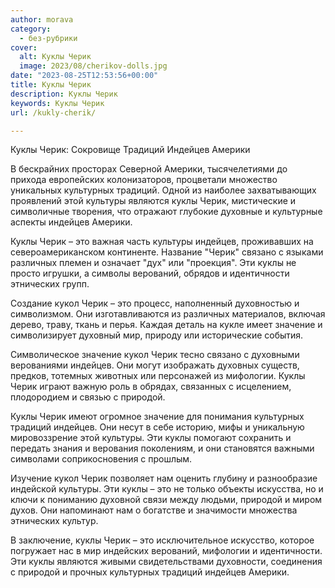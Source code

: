 ```yaml
---
author: morava
category:
  - без-рубрики
cover:
  alt: Куклы Черик
  image: 2023/08/cherikov-dolls.jpg
date: "2023-08-25T12:53:56+00:00"
title: Куклы Черик
description: Куклы Черик
keywords: Куклы Черик
url: /kukly-cherik/

---
```

Куклы Черик: Сокровище Традиций Индейцев Америки

В бескрайних просторах Северной Америки, тысячелетиями до прихода европейских колонизаторов, процветали множество уникальных культурных традиций. Одной из наиболее захватывающих проявлений этой культуры являются куклы Черик, мистические и символичные творения, что отражают глубокие духовные и культурные аспекты индейцев Америки.

Куклы Черик – это важная часть культуры индейцев, проживавших на североамериканском континенте. Название "Черик" связано с языками различных племен и означает "дух" или "проекция". Эти куклы не просто игрушки, а символы верований, обрядов и идентичности этнических групп.

Создание кукол Черик – это процесс, наполненный духовностью и символизмом. Они изготавливаются из различных материалов, включая дерево, траву, ткань и перья. Каждая деталь на кукле имеет значение и символизирует духовный мир, природу или исторические события.

Символическое значение кукол Черик тесно связано с духовными верованиями индейцев. Они могут изображать духовных существ, предков, тотемных животных или персонажей из мифологии. Куклы Черик играют важную роль в обрядах, связанных с исцелением, плодородием и связью с природой.

Куклы Черик имеют огромное значение для понимания культурных традиций индейцев. Они несут в себе историю, мифы и уникальную мировоззрение этой культуры. Эти куклы помогают сохранить и передать знания и верования поколениям, и они становятся важными символами соприкосновения с прошлым.

Изучение кукол Черик позволяет нам оценить глубину и разнообразие индейской культуры. Эти куклы – это не только объекты искусства, но и ключи к пониманию духовной связи между людьми, природой и миром духов. Они напоминают нам о богатстве и значимости множества этнических культур.

В заключение, куклы Черик – это исключительное искусство, которое погружает нас в мир индейских верований, мифологии и идентичности. Эти куклы являются живыми свидетельствами духовности, соединения с природой и прочных культурных традиций индейцев Америки.
